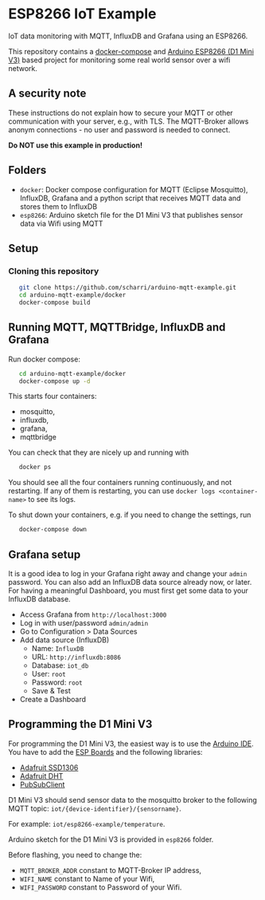 # ESP8266 IoT Example
IoT data monitoring with MQTT, InfluxDB and Grafana using an ESP8266.

This repository contains a
[docker-compose](https://docs.docker.com/compose/) and
[Arduino ESP8266 (D1 Mini V3)](https://arduino-projekte.info/wemos-d1-mini-v3-0/)
based project for monitoring some real world sensor over a wifi network.

## A security note

These instructions do not explain how to secure your
MQTT or other communication with your server, e.g., with TLS.
The MQTT-Broker allows anonym connections - no user and password is needed to connect.

__Do NOT use this example in production!__

## Folders

- `docker`: Docker compose configuration for MQTT (Eclipse Mosquitto), InfluxDB, Grafana and a python script that receives MQTT data and stores them to InfluxDB
- `esp8266`: Arduino sketch file for the D1 Mini V3 that publishes sensor data via Wifi using MQTT

## Setup

### Cloning this repository

```sh
   git clone https://github.com/scharri/arduino-mqtt-example.git
   cd arduino-mqtt-example/docker
   docker-compose build
```

## Running MQTT, MQTTBridge, InfluxDB and Grafana

Run docker compose:

```sh
   cd arduino-mqtt-example/docker
   docker-compose up -d
```

This starts four containers: 
- mosquitto,
- influxdb, 
- grafana,
- mqttbridge

You can check that they are nicely up and running with

```sh
   docker ps
```

You should see all the four containers running continuously, and not restarting.
If any of them is restarting, you can use `docker logs <container-name>` to see its
logs.

To shut down your containers, e.g. if you need to change the settings, run
```sh
   docker-compose down
```

## Grafana setup
It is a good idea to log in your Grafana right away and change your
`admin` password.  You can also add an InfluxDB data source already now,
or later.  For having a meaningful Dashboard, you must first get some
data to your InfluxDB database.

- Access Grafana from `http://localhost:3000`
- Log in with user/password `admin/admin`
- Go to Configuration > Data Sources
- Add data source (InfluxDB)
  - Name: `InfluxDB`
  - URL: `http://influxdb:8086`
  - Database: `iot_db`
  - User: `root`
  - Password: `root`
  - Save & Test
- Create a Dashboard

## Programming the D1 Mini V3

For programming the D1 Mini V3, the easiest way is to use the
[Arduino IDE](https://www.arduino.cc/en/Main/Software).
You have to add the [ESP Boards](http://arduino.esp8266.com/stable/package_esp8266com_index.json)
and the following libraries:
- [Adafruit SSD1306](https://github.com/adafruit/Adafruit_SSD1306)
- [Adafruit DHT](https://github.com/adafruit/DHT-sensor-library)
- [PubSubClient](https://pubsubclient.knolleary.net/)

D1 Mini V3 should send sensor data to the mosquitto broker to the following MQTT topic:
`iot/{device-identifier}/{sensorname}`.

For example: `iot/esp8266-example/temperature`.

Arduino sketch for the D1 Mini V3 is provided in `esp8266` folder.

Before flashing, you need to change the:
- `MQTT_BROKER_ADDR` constant to MQTT-Broker IP address,
- `WIFI_NAME` constant to Name of your Wifi,
- `WIFI_PASSWORD` constant to Password of your Wifi.